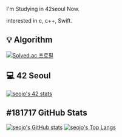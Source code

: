 I'm Studying in 42seoul Now.

interested in c, c++, Swift.

## 💡 Algorithm
[![Solved.ac 프로필](http://mazassumnida.wtf/api/v2/generate_badge?boj=ske07136)](https://solved.ac/ske07136)

## 💻 42 Seoul
[![seojo's 42 stats](https://badge42.vercel.app/api/v2/clc2024qs00060flhqfds7250/stats?cursusId=21&coalitionId=88)](https://github.com/JaeSeoKim/badge42)

## #181717 GitHub Stats
[![seojo's GitHub stats](https://github-readme-stats.vercel.app/api?username=joseoungmin&show_icons=true&theme=github_dark)](https://github.com/joseoungmin) 
[![seojo's Top Langs](https://github-readme-stats.vercel.app/api/top-langs/?username=joseoungmin&theme=github_dark)](https://github.com/joseoungmin)
